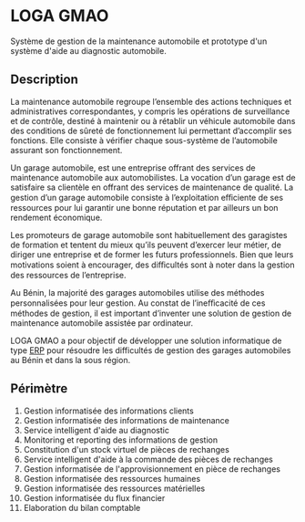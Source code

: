 # LOGA GMAO
Système de gestion de la maintenance automobile et prototype d'un système d'aide au diagnostic automobile.

## Description
La maintenance automobile regroupe l’ensemble des actions techniques et administratives correspondantes, y compris les opérations de surveillance et de contrôle, destiné à maintenir ou à rétablir un véhicule automobile dans des conditions de sûreté de fonctionnement lui permettant d’accomplir ses fonctions. Elle consiste à vérifier chaque sous-système de l’automobile assurant son fonctionnement.

Un garage automobile, est une entreprise offrant des services de maintenance automobile aux automobilistes. La vocation d’un garage est de satisfaire sa clientèle en offrant des services de maintenance de qualité. La gestion d’un garage automobile consiste à l’exploitation eﬀiciente de ses ressources pour lui garantir une bonne réputation et par ailleurs un bon rendement économique.

Les promoteurs de garage automobile sont habituellement des garagistes de formation et tentent
du mieux qu’ils peuvent d’exercer leur métier, de diriger une entreprise et de former les futurs
professionnels. Bien que leurs motivations soient à encourager, des diﬀicultés sont à noter dans
la gestion des ressources de l’entreprise.

Au Bénin, la majorité des garages automobiles utilise des méthodes personnalisées pour leur gestion. Au constat de l’ineﬀicacité de ces méthodes de gestion, il est important d’inventer une solution de gestion de maintenance automobile assistée par ordinateur. 

LOGA GMAO a pour objectif de développer une solution informatique de type [ERP](https://fr.wikipedia.org/wiki/Progiciel_de_gestion_int%C3%A9gr%C3%A9) pour résoudre les difficultés de gestion des garages automobiles au Bénin et dans la sous région. 


## Périmètre

1. Gestion informatisée des informations clients
2. Gestion informatisée des informations de maintenance
3. Service intelligent d'aide au diagnostic
4. Monitoring et reporting des informations de gestion
5. Constitution d'un stock virtuel de pièces de rechanges
6. Service intelligent d'aide à la commande des pièces de rechanges
7. Gestion informatisée de l'approvisionnement en pièce de rechanges
8. Gestion informatisée des ressources humaines
9. Gestion informatisée des ressources matérielles
10. Gestion informatisée du flux financier
11. Elaboration du bilan comptable
